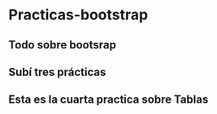 # Practicas-bootstrap
## Todo sobre bootsrap
## Subí tres prácticas
## Esta es la cuarta practica sobre Tablas
